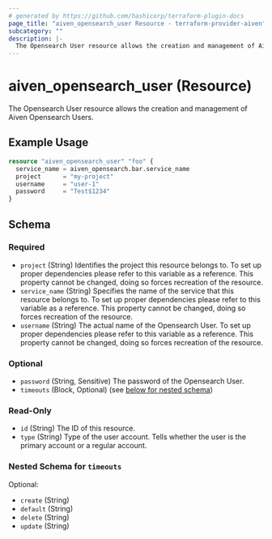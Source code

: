 ```yaml
---
# generated by https://github.com/hashicorp/terraform-plugin-docs
page_title: "aiven_opensearch_user Resource - terraform-provider-aiven"
subcategory: ""
description: |-
  The Opensearch User resource allows the creation and management of Aiven Opensearch Users.
---
```


# aiven_opensearch_user (Resource)

The Opensearch User resource allows the creation and management of Aiven Opensearch Users.

## Example Usage

```terraform
resource "aiven_opensearch_user" "foo" {
  service_name = aiven_opensearch.bar.service_name
  project      = "my-project"
  username     = "user-1"
  password     = "Test$1234"
}
```

<!-- schema generated by tfplugindocs -->
## Schema

### Required

- `project` (String) Identifies the project this resource belongs to. To set up proper dependencies please refer to this variable as a reference. This property cannot be changed, doing so forces recreation of the resource.
- `service_name` (String) Specifies the name of the service that this resource belongs to. To set up proper dependencies please refer to this variable as a reference. This property cannot be changed, doing so forces recreation of the resource.
- `username` (String) The actual name of the Opensearch User. To set up proper dependencies please refer to this variable as a reference. This property cannot be changed, doing so forces recreation of the resource.

### Optional

- `password` (String, Sensitive) The password of the Opensearch User.
- `timeouts` (Block, Optional) (see [below for nested schema](#nestedblock--timeouts))

### Read-Only

- `id` (String) The ID of this resource.
- `type` (String) Type of the user account. Tells whether the user is the primary account or a regular account.

<a id="nestedblock--timeouts"></a>
### Nested Schema for `timeouts`

Optional:

- `create` (String)
- `default` (String)
- `delete` (String)
- `update` (String)


